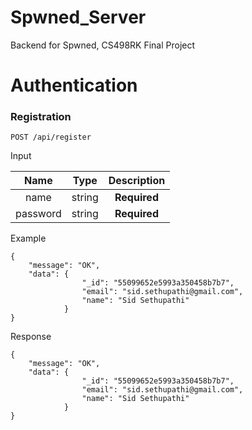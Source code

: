 # Spwned_Server
Backend for Spwned, CS498RK Final Project

Authentication
=============

### Registration
	
    POST /api/register
    

Input

|   Name   |  Type  | Description |
|:--------:|:------:|:-----------:|
|   name   | string |   **Required** |
| password | string |   **Required** |



Example

    {
        "message": "OK",
        "data": {
                    "_id": "55099652e5993a350458b7b7",
                    "email": "sid.sethupathi@gmail.com",
                    "name": "Sid Sethupathi"
                }
    }
Response


    {
        "message": "OK",
        "data": {
                    "_id": "55099652e5993a350458b7b7",
                    "email": "sid.sethupathi@gmail.com",
                    "name": "Sid Sethupathi"
                }
    }